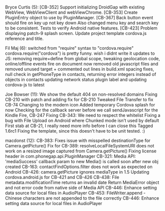 Bryce Curtis (5):
[CB-352] Support initializing DroidGap with existing WebView, WebViewClient and webViewChrome. [CB-353] Create PluginEntry object to use by PluginManager.
[CB-367] Back button event should fire on key up not key down Also changed menu key and search key to be consistent.
Tests to verify Android native features.
[CB-423] Problem displaying patch-9 splash screen.
Update project template cordova.js reference and title.

Fil Maj (6):
switched from "require" syntax to "cordova.require"
cordova.require("cordova") is pretty funny. wish i didnt write it
updates to JS: removing require+define from global scope, tweaking geolocation code, online/offline events fire on document now
removed old javascript files and removed unused target + commented out lines in build.xml
spacing fixes, null check in getPhoneType in contacts, returning error integers instead of objects in contacts
updating network status plugin label and updating cordova-js to latest

Joe Bowser (11):
We show the default 404 on non-resolved domains
Fixing CB-210 with patch and adding fix for CB-210
Tweaked File Transfer to fix CB-74
Changing to the modern icon
Added temporary Cordova splash for now
Checking for the callback server before we call sendJavascript for the Kindle Fire, CB-247
Fixing CB-343: We need to respect the whitelist
Fixing a bug with File Upload on Android where Chunked mode isn't used by default
First stab at CB-21, I really need more info before I can close this
Tagged 1.6rc1
Fixing the template, since this doesn't have to be unit tested. :)

macdonst (12):
CB-383: Fixes issue with misspelled destinationType for Camera.getPicture()
Fix for CB-389: resolveLocalFileSystemURI does not work on a resized image captured from Camera.getPicture()
Fixing license header in com.phonegap.api.PluginManager
CB-321: Media API: 'mediaSuccess' callback param to new Media() is called soon after new obj created
CB-163: contactFindOptions.filter does not work as expected on Android
CB-426: camera.getPicture ignores mediaType in 1.5
Updating cordova.android.js for CB-421 and CB-426
CB-438: File metadata.modificationTime returns an invalid date
Return MediaError object and not error code from native side of Media API
CB-446: Enhance setting data source for local files in AudioPlayer
CB-453: FileWriter.append - Chinese characters are not appended to the file correctly
CB-446: Enhance setting data source for local files in AudioPlayer

